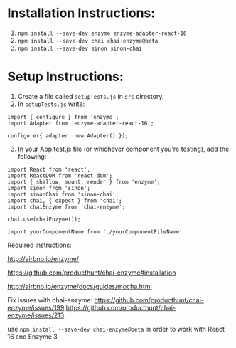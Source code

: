 # Installation Instructions:

1. ` npm install --save-dev enzyme enzyme-adapter-react-16 `
2. ` npm install --save-dev chai chai-enzyme@beta `
3. ` npm install --save-dev sinon sinon-chai `

# Setup Instructions:

1. Create a file called ` setupTests.js ` in ` src ` directory.
2. In ` setupTests.js ` write:

```
import { configure } from 'enzyme';
import Adapter from 'enzyme-adapter-react-16';

configure({ adapter: new Adapter() });
```

3. In your App.test.js file (or whichever component you're testing), add the following:

```
import React from 'react';
import ReactDOM from 'react-dom';
import { shallow, mount, render } from 'enzyme';
import sinon from 'sinon';
import sinonChai from 'sinon-chai';
import chai, { expect } from 'chai';
import chaiEnzyme from 'chai-enzyme';

chai.use(chaiEnzyme());

import yourComponentName from './yourComponentFileName'
```

Required instructions:

http://airbnb.io/enzyme/

https://github.com/producthunt/chai-enzyme#installation

http://airbnb.io/enzyme/docs/guides/mocha.html


Fix issues with chai-enzyme:
https://github.com/producthunt/chai-enzyme/issues/199
https://github.com/producthunt/chai-enzyme/issues/213

use ` npm install --save-dev chai-enzyme@beta ` in order to work with React 16 and Enzyme 3

